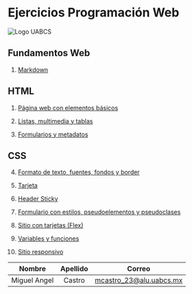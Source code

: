 # Ejercicios Programación Web 


![Logo UABCS](https://universidadesdemexico.mx/logos/original/logo-universidad-autonoma-de-baja-california-sur.webp)


## Fundamentos Web

1. [Markdown](https://markdownlivepreview.com/)

## HTML

1. [Página web con elementos básicos](/01_elementos_basicos/index.html)

2. [Listas, multimedia y tablas](/02_listas_multimedia_tablas/index.html)

3. [Formularios y metadatos](/03_formularios_metadatos/index.html)

## CSS

4. [Formato de texto, fuentes, fondos y border](/04_formato_texto_fuentes_fondos_borde/index.html)

5. [Tarjeta](/05_tarjeta/index.html)

6. [Header Sticky](/06_header_sticky/index.html)

7. [Formulario con estilos, pseudoelementos y pseudoclases](/07_formulario_con_estilos/index.html)

8. [Sitio con tarjetas (Flex)](/08_sitio_tarjetas/index.html)

9. [Variables y funciones](/08_sitio_tarjetas/index.html)

10. [Sitio responsivo](/08_sitio_tarjetas/index.html)

|    Nombre     |    Apellido   |          Correo         |
|:-------------:|:-------------:|:-----------------------:|
| Miguel Angel  |     Castro    | mcastro_23@alu.uabcs.mx |


